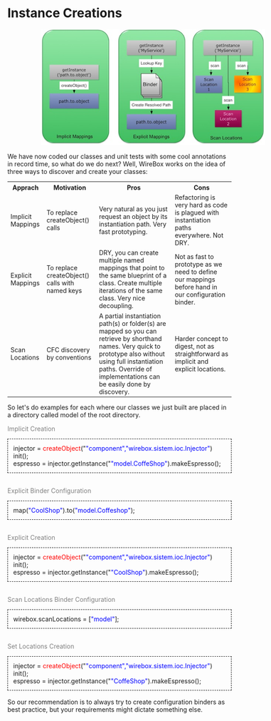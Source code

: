 # Instance Creations

<img src="../images/instance_mappings.jpg" style="margin-left:75px">

We have now coded our classes and unit tests with some cool annotations in record time, so what do we do next? Well, WireBox works on the idea of three ways to discover and create your classes:

<table>
    <tr>
        <th>Apprach</th>
        <th>Motivation</th>
        <th>Pros</th>
        <th>Cons</th>
    </tr>
    <tr>
        <td>Implicit Mappings</td>
        <td>To replace createObject() calls</td>
        <td>Very natural as you just request an object by its instantiation path. Very fast prototyping. </td>
        <td>Refactoring is very hard as code is plagued with instantiation paths everywhere. Not DRY.</td>
    </tr>
        <td>Explicit Mappings</td>
        <td>To replace createObject() calls with named keys </td>
        <td>DRY, you can create multiple named mappings that point to the same blueprint of a class. Create multiple iterations of the same class. Very nice decoupling.</td>
        <td>Not as fast to prototype as we need to define our mappings before hand in our configuration binder.</td>
    </tr>
    </tr>
        <td>Scan Locations</td>
        <td>CFC discovery by conventions</td>
        <td>A partial instantiation path(s) or folder(s) are mapped so you can retrieve by shorthand names. Very quick to prototype also without using full instantiation paths. Override of implementations can be easily done by discovery. </td>
        <td>Harder concept to digest, not as straightforward as implicit and explicit locations.</td>
    </tr>
</table>

So let's do examples for each where our classes we just built are placed in a directory called model of the root directory.

<p style="color:grey">Implicit Creation</p>
<div style="border: 1px dashed black">
<p style="margin:12px">injector = <span style="color:red">createObject</span>("<span style="color:blue">"component","wirebox.sistem.ioc.Injector"</span>) init();<br>espresso = injector.getInstance("<span style="color:blue">"model.CoffeShop"</span>).makeEspresso();</p>
</div>
<br>
<p style="color:grey">Explicit Binder Configuration</p>
<div style="border: 1px dashed black">
<p style="margin:12px">map(<span style="color:blue">"CoolShop"</span>).to(<span style="color:blue">"model.Coffeshop"</span>);</p>
</div>
<br>
<p style="color:grey">Explicit Creation</p>
<div style="border: 1px dashed black">
<p style="margin:12px">injector = <span style="color:red">createObject</span>("<span style="color:blue">"component","wirebox.sistem.ioc.Injector"</span>) init();<br>espresso = injector.getInstance("<span style="color:blue">"CoolShop"</span>).makeEspresso();</p>
</div>
<br>
<p style="color:grey">Scan Locations Binder Configuration</p>
<div style="border: 1px dashed black">
<p style="margin:12px">wirebox.scanLocations = [<span style="color:blue">"model"</span>];</p>
</div>
<br>
<p style="color:grey">Set Locations Creation</p>
<div style="border: 1px dashed black">
<p style="margin:12px">injector = <span style="color:red">createObject</span>("<span style="color:blue">"component","wirebox.sistem.ioc.Injector"</span>) init();<br>espresso = injector.getInstance("<span style="color:blue">"CoffeShop"</span>).makeEspresso();</p>
</div>
<br>
So our recommendation is to always try to create configuration binders as best practice, but your requirements might dictate something else.
